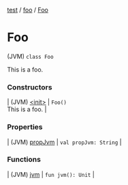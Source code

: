 [test](../../index.md) / [foo](../index.md) / [Foo](./index.md)

# Foo

(JVM) `class Foo`

This is a foo.

### Constructors

| (JVM) [&lt;init&gt;](-init-.md) | `Foo()`<br>This is a foo. |

### Properties

| (JVM) [propJvm](prop-jvm.md) | `val propJvm: String` |

### Functions

| (JVM) [jvm](jvm.md) | `fun jvm(): Unit` |

